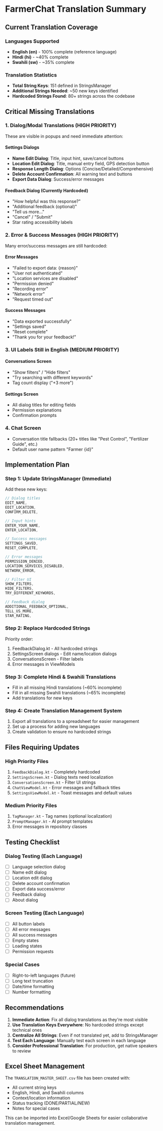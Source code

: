 # FarmerChat Translation Summary

## Current Translation Coverage

### Languages Supported
- **English (en)** - 100% complete (reference language)
- **Hindi (hi)** - ~40% complete
- **Swahili (sw)** - ~35% complete

### Translation Statistics
- **Total String Keys**: 151 defined in StringsManager
- **Additional Strings Needed**: ~50 new keys identified
- **Hardcoded Strings Found**: 80+ strings across the codebase

## Critical Missing Translations

### 1. Dialog/Modal Translations (HIGH PRIORITY)
These are visible in popups and need immediate attention:

#### Settings Dialogs
- **Name Edit Dialog**: Title, input hint, save/cancel buttons
- **Location Edit Dialog**: Title, manual entry field, GPS detection button
- **Response Length Dialog**: Options (Concise/Detailed/Comprehensive)
- **Delete Account Confirmation**: All warning text and buttons
- **Export Data Dialog**: Success/error messages

#### Feedback Dialog (Currently Hardcoded)
- "How helpful was this response?"
- "Additional feedback (optional)"
- "Tell us more..."
- "Cancel" / "Submit"
- Star rating accessibility labels

### 2. Error & Success Messages (HIGH PRIORITY)
Many error/success messages are still hardcoded:

#### Error Messages
- "Failed to export data: {reason}"
- "User not authenticated"
- "Location services are disabled"
- "Permission denied"
- "Recording error"
- "Network error"
- "Request timed out"

#### Success Messages
- "Data exported successfully"
- "Settings saved"
- "Reset complete"
- "Thank you for your feedback!"

### 3. UI Labels Still in English (MEDIUM PRIORITY)

#### Conversations Screen
- "Show filters" / "Hide filters"
- "Try searching with different keywords"
- Tag count display ("+3 more")

#### Settings Screen
- All dialog titles for editing fields
- Permission explanations
- Confirmation prompts

### 4. Chat Screen
- Conversation title fallbacks (20+ titles like "Pest Control", "Fertilizer Guide", etc.)
- Default user name pattern "Farmer {id}"

## Implementation Plan

### Step 1: Update StringsManager (Immediate)
Add these new keys:
```kotlin
// Dialog titles
EDIT_NAME,
EDIT_LOCATION,
CONFIRM_DELETE,

// Input hints
ENTER_YOUR_NAME,
ENTER_LOCATION,

// Success messages
SETTINGS_SAVED,
RESET_COMPLETE,

// Error messages
PERMISSION_DENIED,
LOCATION_SERVICES_DISABLED,
NETWORK_ERROR,

// Filter UI
SHOW_FILTERS,
HIDE_FILTERS,
TRY_DIFFERENT_KEYWORDS,

// Feedback dialog
ADDITIONAL_FEEDBACK_OPTIONAL,
TELL_US_MORE,
STAR_RATING,
```

### Step 2: Replace Hardcoded Strings
Priority order:
1. FeedbackDialog.kt - All hardcoded strings
2. SettingsScreen dialogs - Edit name/location dialogs
3. ConversationsScreen - Filter labels
4. Error messages in ViewModels

### Step 3: Complete Hindi & Swahili Translations
- Fill in all missing Hindi translations (~60% incomplete)
- Fill in all missing Swahili translations (~65% incomplete)
- Add translations for new keys

### Step 4: Create Translation Management System
1. Export all translations to a spreadsheet for easier management
2. Set up a process for adding new languages
3. Create validation to ensure no hardcoded strings

## Files Requiring Updates

### High Priority Files
1. `FeedbackDialog.kt` - Completely hardcoded
2. `SettingsScreen.kt` - Dialog texts need localization
3. `ConversationsScreen.kt` - Filter UI strings
4. `ChatViewModel.kt` - Error messages and fallback titles
5. `SettingsViewModel.kt` - Toast messages and default values

### Medium Priority Files
1. `TagManager.kt` - Tag names (optional localization)
2. `PromptManager.kt` - AI prompt templates
3. Error messages in repository classes

## Testing Checklist

### Dialog Testing (Each Language)
- [ ] Language selection dialog
- [ ] Name edit dialog
- [ ] Location edit dialog
- [ ] Delete account confirmation
- [ ] Export data success/error
- [ ] Feedback dialog
- [ ] About dialog

### Screen Testing (Each Language)
- [ ] All button labels
- [ ] All error messages
- [ ] All success messages
- [ ] Empty states
- [ ] Loading states
- [ ] Permission requests

### Special Cases
- [ ] Right-to-left languages (future)
- [ ] Long text truncation
- [ ] Date/time formatting
- [ ] Number formatting

## Recommendations

1. **Immediate Action**: Fix all dialog translations as they're most visible
2. **Use Translation Keys Everywhere**: No hardcoded strings except technical ones
3. **Centralize All Strings**: Even if not translated yet, add to StringsManager
4. **Test Each Language**: Manually test each screen in each language
5. **Consider Professional Translation**: For production, get native speakers to review

## Excel Sheet Management

The `TRANSLATION_MASTER_SHEET.csv` file has been created with:
- All current string keys
- English, Hindi, and Swahili columns
- Context/location information
- Status tracking (DONE/PARTIAL/NEW)
- Notes for special cases

This can be imported into Excel/Google Sheets for easier collaborative translation management.